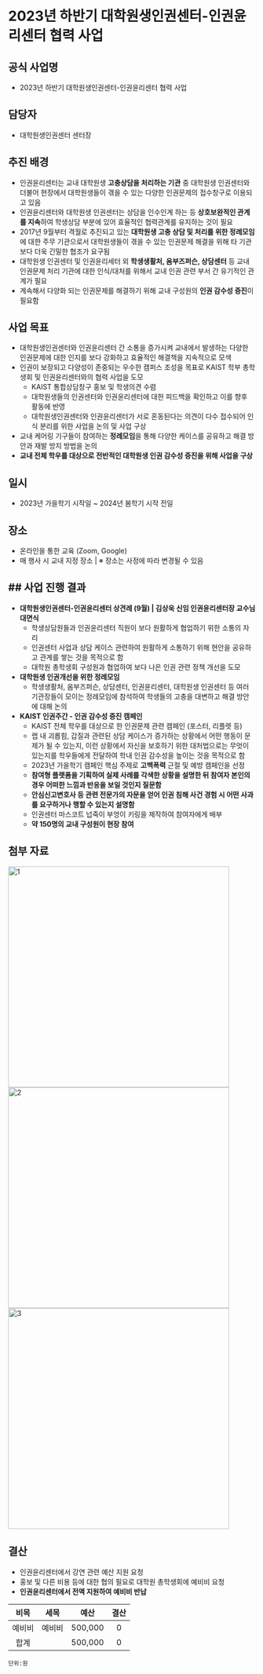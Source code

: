 2023년 하반기 대학원생인권센터-인권윤리센터 협력 사업
===


## 공식 사업명
- 2023년 하반기 대학원생인권센터-인권윤리센터 협력 사업

## 담당자
- 대학원생인권센터 센터장

## 추진 배경
- 인권윤리센터는 교내 대학원생 **고충상담을 처리하는 기관** 중 대학원생 인권센터와 더불어 현장에서 대학원생들이 겪을 수 있는 다양한 인권문제의 접수창구로 이용되고 있음
- 인권윤리센터와 대학원생 인권센터는 상담을 인수인계 하는 등 **상호보완적인 관계를 지속**하여 학생상담 부분에 있어 효율적인 협력관계를 유지하는 것이 필요
- 2017년 9월부터 격월로 추진되고 있는 **대학원생 고충 상담 및 처리를 위한 정례모임**에 대한 주무 기관으로서 대학원생들이 겪을 수 있는 인권문제 해결을 위해 타 기관보다 더욱 긴밀한 협조가 요구됨
- 대학원생 인권센터 및 인권윤리세터 외 **학생생활처, 옴부즈퍼슨, 상담센터** 등 교내 인권문제 처리 기관에 대한 인식/대처를 위해서 교내 인권 관련 부서 간 유기적인 관계가 필요
- 계속해서 다양화 되는 인권문제를 해결하기 위해 교내 구성원의 **인권 감수성 증진**이 필요함

## 사업 목표
-  대학원생인권센터와 인권윤리센터 간 소통을 증가시켜 교내에서 발생하는 다양한 인권문제에 대한 인지를 보다 강화하고 효율적인 해결책을 지속적으로 모색
-  인권이 보장되고 다양성이 존중되는 우수한 캠퍼스 조성을 목표로 KAIST 학부 총학생회 및 인권윤리센터와의 협력 사업을 도모
	- KAIST 통합상담창구 홍보 및 학생의견 수렴
	- 대학원생들의 인권센터와 인권윤리센터에 대한 피드백을 확인하고 이를 향후 활동에 반영
	- 대학원생인권센터와 인권윤리센터가 서로 혼동된다는 의견이 다수 접수되어 인식 분리를 위한 사업을 논의 및 사업 구상
-  교내 케어링 기구들이 참여하는 **정례모임**을 통해 다양한 케이스를 공유하고 해결 방안과 재발 방지 방법을 논의
- **교내 전체 학우를 대상으로 전반적인 대학원생 인권 감수성 증진을 위해 사업을 구상**

## 일시
- 2023년 가을학기 시작일 ~ 2024년 봄학기 시작 전일

## 장소
- 온라인을 통한 교육 (Zoom, Google)
- 매 행사 시 교내 지정 장소 | ※ 장소는 사정에 따라 변경될 수 있음

## ## 사업 진행 결과
- **대학원생인권센터-인권윤리센터 상견례 (9월) | 김상욱 신임 인권윤리센터장 교수님 대면식**
  - 학생상담원들과 인권윤리센터 직원이 보다 원활하게 협업하기 위한 소통의 자리
  - 인권센터 사업과 상담 케이스 관련하여 원활하게 소통하기 위해 현안을 공유하고 관계를 쌓는 것을 목적으로 함
  - 대학원 총학생회 구성원과 협업하여 보다 나은 인권 관련 정책 개선을 도모
- **대학원생 인권개선을 위한 정례모임**
  - 학생생활처, 옴부즈퍼슨, 상담센터, 인권윤리센터, 대학원생 인권센터 등 여러 기관장들이 모이는 정례모임에 참석하여 학생들의 고충을 대변하고 해결 방안에 대해 논의
- **KAIST 인권주간 - 인권 감수성 증진 캠페인**
  - KAIST 전체 학우를 대상으로 한 인권문제 관련 캠페인 (포스터, 리플렛 등)
  - 랩 내 괴롭힘, 갑질과 관련된 상담 케이스가 증가하는 상황에서 어떤 행동이 문제가 될 수 있는지, 이런 상황에서 자신을 보호하기 위한 대처법으로는 무엇이 있는지를 학우들에게 전달하여 학내 인권 감수성을 높이는 것을 목적으로 함
  - 2023년 가을학기 캠페인 핵심 주제로 **고백폭력** 근절 및 예방 캠페인을 선정
  - **참여형 플랫폼을 기획하여 실제 사례를 각색한 상황을 설명한 뒤 참여자 본인의 경우 어떠한 느낌과 반응을 보일 것인지 질문함**
  - **안심신고변호사 등 관련 전문가의 자문을 얻어 인권 침해 사건 경험 시 어떤 사과를 요구하거나 행할 수 있는지 설명함**
  - 인권센터 마스코트 넙죽이 부엉이 키링을 제작하여 참여자에게 배부
  - **약 150명의 교내 구성원이 현장 참여**

## 첨부 자료
<img src="../../resource/첨부 자료 1. 인권주간 홍보포스터.jpg" width="450px" title="1"/> 
<img src="../../resource/첨부 자료 2. 인권센터 넙죽이 부엉이 키링.png" width="450px" title="2"/>
<img src="../../resource/첨부 자료 3. 부스 참여 기록.jpeg" width="450px" title="3"/> 

## 결산

-	인권윤리센터에서 강연 관련 예산 지원 요청
-	홍보 및 다른 비용 등에 대한 협의 필요로 대학원 총학생회에 예비비 요청
-	**인권윤리센터에서 전액 지원하여 예비비 반납**

|  **비목** |   **세목**   | **예산** |	**결산**	|
|:----------:|:------------:|:--------:|:--------:|
|	예비비	|	예비비	|	500,000	|	0	|
|	합계		|			|	500,000	|	0	|

	단위:원
